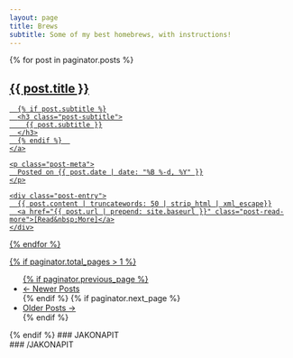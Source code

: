 ```yaml
---
layout: page
title: Brews
subtitle: Some of my best homebrews, with instructions!
---
```


<div class="posts-list">
  {% for post in paginator.posts %}
  <article class="post-preview">
    <a href="{{ post.url | prepend: site.baseurl }}">
	  <h2 class="post-title">{{ post.title }}</h2>
	
	  {% if post.subtitle %}
	  <h3 class="post-subtitle">
	    {{ post.subtitle }}
	  </h3>
	  {% endif %}  
    </a>

    <p class="post-meta">
      Posted on {{ post.date | date: "%B %-d, %Y" }}
    </p>
  
    <div class="post-entry">
      {{ post.content | truncatewords: 50 | strip_html | xml_escape}}
	  <a href="{{ post.url | prepend: site.baseurl }}" class="post-read-more">[Read&nbsp;More]</a>
    </div>
  
   </article>
  {% endfor %}
</div>

{% if paginator.total_pages > 1 %}
<ul class="pager main-pager">
  {% if paginator.previous_page %}
  <li class="previous">
    <a href="{{ paginator.previous_page_path | prepend: site.baseurl | replace: '//', '/' }}">&larr; Newer Posts</a>
  </li>
  {% endif %}
  {% if paginator.next_page %}
  <li class="next">
    <a href="{{ paginator.next_page_path | prepend: site.baseurl | replace: '//', '/' }}">Older Posts &rarr;</a>
  </li>
  {% endif %}
</ul>
{% endif %}

<head>
### JAKONAPIT
<div style="text-align:center">
<span class='st_sharethis_large' displayText='ShareThis'></span>
<span class='st_facebook_large' displayText='Facebook'></span>
<span class='st_twitter_large' displayText='Tweet'></span>
<span class='st_reddit_large' displayText='Reddit'></span>
<span class='st_whatsapp_large' displayText='WhatsApp'></span>
<span class='st__large' displayText=''></span>
</div>
### /JAKONAPIT
<script type="text/javascript">(function(){window.switchTo5x=false;var e=document.createElement("script");e.type="text/javascript";e.async=true;e.onload=function(){try{stLight.options({publisher: "5bb2ce9e-03b5-4a38-abaa-4e93c9f44a3c-a51c", doNotHash: false, doNotCopy: false, hashAddressBar: true});}catch(e){}};e.src=("https:" == document.location.protocol ? "https://ws" : "https://ws") + ".sharethis.com/button/buttons.js";var s = document.getElementsByTagName("script")[0];s.parentNode.insertBefore(e, s);})();</script>
</head>
